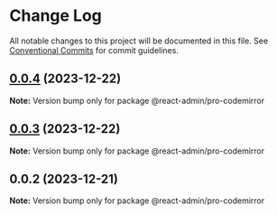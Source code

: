 # Change Log

All notable changes to this project will be documented in this file.
See [Conventional Commits](https://conventionalcommits.org) for commit guidelines.

## [0.0.4](https://git.aihuoshi.net/algo_analysis_plat/web/fd-react-admin-components/compare/@react-admin/pro-codemirror@0.0.3...@react-admin/pro-codemirror@0.0.4) (2023-12-22)

**Note:** Version bump only for package @react-admin/pro-codemirror





## [0.0.3](https://git.aihuoshi.net/algo_analysis_plat/web/fd-react-admin-components/compare/@react-admin/pro-codemirror@0.0.2...@react-admin/pro-codemirror@0.0.3) (2023-12-22)

**Note:** Version bump only for package @react-admin/pro-codemirror

## 0.0.2 (2023-12-21)

**Note:** Version bump only for package @react-admin/pro-codemirror

